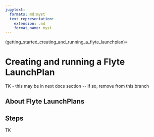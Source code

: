 ```yaml
---
jupytext:
  formats: md:myst
  text_representation:
    extension: .md
    format_name: myst
---
```


(getting_started_creating_and_running_a_flyte_launchplan)=

# Creating and running a Flyte LaunchPlan

TK - this may be in next docs section -- if so, remove from this branch

## About Flyte LaunchPlans

## Steps

TK
